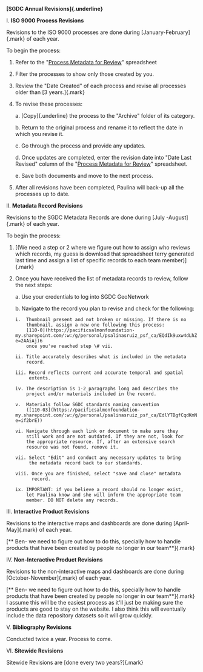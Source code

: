 **[SGDC Annual Revisions]{.underline}**

I.  **ISO 9000 Process Revisions**

Revisions to the ISO 9000 processes are done during
[January-February]{.mark} of each year.

To begin the process:

1.  Refer to the "[Process Metadata for
    Review](https://pacificsalmonfoundation-my.sharepoint.com/:x:/g/personal/psalinasruiz_psf_ca/ESFI95z2Q9VEifi2iB0TP4oB9NBLaVPKsD1jDh3tMjcPeg?e=KTbW4o)"
    spreadsheet

2.  Filter the processes to show only those created by you.

3.  Review the "Date Created" of each process and revise all processes
    older than [3 years.]{.mark}

4.  To revise these processes:

    a.  [Copy]{.underline} the process to the "Archive" folder of its
        category.

    b.  Return to the original process and rename it to reflect the date
        in which you revise it.

    c.  Go through the process and provide any updates.

    d.  Once updates are completed, enter the revision date into "Date
        Last Revised" column of the "[Process Metadata for
        Review](https://pacificsalmonfoundation-my.sharepoint.com/:x:/g/personal/psalinasruiz_psf_ca/ESFI95z2Q9VEifi2iB0TP4oB9NBLaVPKsD1jDh3tMjcPeg?e=KTbW4o)"
        spreadsheet.

    e.  Save both documents and move to the next process.

5.  After all revisions have been completed, Paulina will back-up all
    the processes up to date.

<!-- -->

II. **Metadata Record Revisions**

Revisions to the SGDC Metadata Records are done during [July
-August]{.mark} of each year.

To begin the process:

1.  [(We need a step or 2 where we figure out how to assign who reviews
    which records, my guess is download that spreadsheet terry generated
    last time and assign a list of specific records to each team
    member)]{.mark}

2.  Once you have received the list of metadata records to review,
    follow the next steps:

    a.  Use your credentials to log into SGDC GeoNetwork

    b.  Navigate to the record you plan to revise and check for the
        following:

        i.  Thumbnail present and not broken or missing. If there is no
            thumbnail, assign a new one following this process:
            [110-0](https://pacificsalmonfoundation-my.sharepoint.com/:w:/g/personal/psalinasruiz_psf_ca/EQdIk9uxw4dLhZiYUZNMFgkBGcktBKNOGNw0tCPr_BFmhg?e=2AAiAj)6
            once you've reached step \# vii.

        ii. Title accurately describes what is included in the metadata
            record.

        iii. Record reflects current and accurate temporal and spatial
             extents.

        iv. The description is 1-2 paragraphs long and describes the
            project and/or materials included in the record.

        v.  Materials follow SGDC standards naming convention
            ([110-03](https://pacificsalmonfoundation-my.sharepoint.com/:w:/g/personal/psalinasruiz_psf_ca/EdlYTBgfCqdKmNgEIY6JqQMBPIXGjcBLzHHX4_E26C1nHg?e=if2brE))

        vi. Navigate through each link or document to make sure they
            still work and are not outdated. If they are not, look for
            the appropriate resource. If, after an extensive search
            resource was not found, remove it.

        vii. Select "Edit" and conduct any necessary updates to bring
             the metadata record back to our standards.

        viii. Once you are finished, select "save and close" metadata
              record.

        ix. IMPORTANT: if you believe a record should no longer exist,
            let Paulina know and she will inform the appropriate team
            member. DO NOT delete any records.

<!-- -->

III. **Interactive Product Revisions**

Revisions to the interactive maps and dashboards are done during
[April-May]{.mark} of each year.

[\*\* Ben- we need to figure out how to do this, specially how to handle
products that have been created by people no longer in our
team\*\*]{.mark}

IV. **Non-Interactive Product Revisions**

Revisions to the non-interactive maps and dashboards are done during
[October-November]{.mark} of each year.

[\*\* Ben- we need to figure out how to do this, specially how to handle
products that have been created by people no longer in our
team\*\*]{.mark} I assume this will be the easiest process as it'll just
be making sure the products are good to stay on the website. I also
think this will eventually include the data repository datasets so it
will grow quickly.

V.  **Bibliography Revisions**

Conducted twice a year. Process to come.

VI. **Sitewide Revisions**

Sitewide Revisions are [done every two years?]{.mark}
